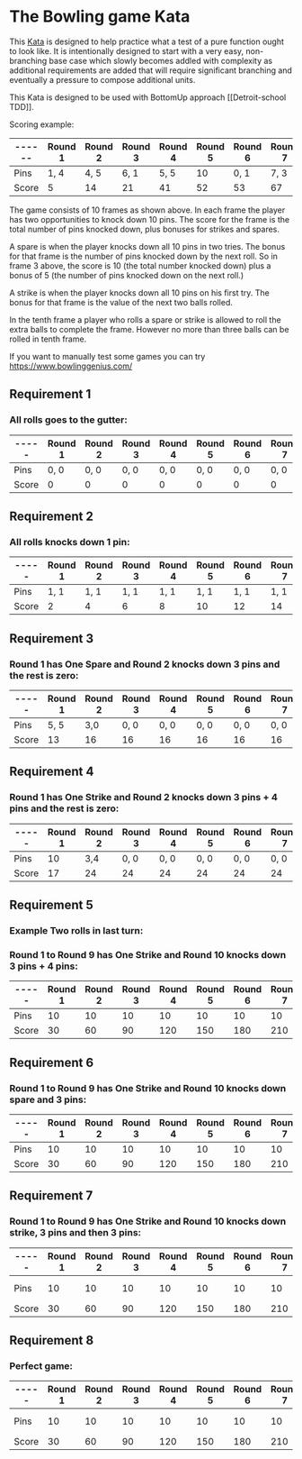 # The Bowling game Kata

This [Kata](https://en.wikipedia.org/wiki/Kata_(programming)) is designed to help practice what a test of a pure 
function ought to look like. It is intentionally designed to start with a very easy, non-branching base case which 
slowly becomes addled with complexity as additional requirements are added that will require significant branching and 
eventually a pressure to compose additional units.

This Kata is designed to be used with BottomUp approach [[Detroit-school TDD]].

Scoring example:

| ------| Round 1  | Round 2 |  Round 3 |  Round 4 |  Round 5 |  Round 6 |  Round 7 |  Round 8 |  Round 9 |  Round 10 | 
| ----- | -------- | ------- |  ------- |  ------- |  ------- |  ------- |  ------- |  ------- |  ------- |  -------  | 
| Pins  | 1, 4     | 4, 5    |  6, 1    |  5, 5    |  10      |  0, 1    |  7, 3    |  4, 6    |  10      |  2, 8, 6  | 
| Score | 5        | 14      |  21      |  41      |  52      |  53      |  67      |  87      |  107     |  123      | 

The game consists of 10 frames as shown above. In each frame the player has
two opportunities to knock down 10 pins.  The score for the frame is the total
number of pins knocked down, plus bonuses for strikes and spares.

A spare is when the player knocks down all 10 pins in two tries.  The bonus for
that frame is the number of pins knocked down by the next roll.  So in frame 3
above, the score is 10 (the total number knocked down) plus a bonus of 5 (the
number of pins knocked down on the next roll.)

A strike is when the player knocks down all 10 pins on his first try.  The bonus
for that frame is the value of the next two balls rolled.

In the tenth frame a player who rolls a spare or strike is allowed to roll the extra
balls to complete the frame.  However no more than three balls can be rolled in
tenth frame.

If you want to manually test some games you can try https://www.bowlinggenius.com/

## Requirement 1

### All rolls goes to the gutter:

| ----- | Round 1  | Round 2 |  Round 3 |  Round 4 |  Round 5 |  Round 6 |  Round 7 |  Round 8 |  Round 9 |  Round 10 | 
| ----- | -------- | ------- |  ------- |  ------- |  ------- |  ------- |  ------- |  ------- |  ------- |  -------  | 
| Pins  | 0, 0     | 0, 0    |  0, 0    |  0, 0    |  0, 0    |  0, 0    |  0, 0    |  0, 0    |  0, 0    |  0, 0     | 
| Score | 0        | 0       |  0       |  0       |  0       |  0       |  0       |  0       |  0       |  0        | 

## Requirement 2

### All rolls knocks down 1 pin:
| ----- | Round 1  | Round 2 |  Round 3 |  Round 4 |  Round 5 |  Round 6 |  Round 7 |  Round 8 |  Round 9 |  Round 10 | 
| ----- | -------- | ------- |  ------- |  ------- |  ------- |  ------- |  ------- |  ------- |  ------- |  -------  | 
| Pins  | 1, 1     | 1, 1    |  1, 1    |  1, 1    |  1, 1    |  1, 1    |  1, 1    |  1, 1    |  1, 1    |  1, 1     | 
| Score | 2        | 4       |  6       |  8       |  10      |  12      |  14      |  16      |  18      |  20       | 

## Requirement 3

### Round 1 has One Spare and Round 2 knocks down 3 pins and the rest is zero:
| ----- | Round 1  | Round 2 |  Round 3 |  Round 4 |  Round 5 |  Round 6 |  Round 7 |  Round 8 |  Round 9 |  Round 10 | 
| ----- | -------- | ------- |  ------- |  ------- |  ------- |  ------- |  ------- |  ------- |  ------- |  -------  | 
| Pins  | 5, 5     | 3,0     |  0, 0    |  0, 0    |  0, 0    |  0, 0    |  0, 0    |  0, 0    |  0, 0    |  0, 0     | 
| Score | 13       | 16      |  16       |  16     |  16      |  16      |  16      |  16      |  16      |  16       | 

## Requirement 4

### Round 1 has One Strike and Round 2 knocks down 3 pins + 4 pins and the rest is zero:
| ----- | Round 1  | Round 2 |  Round 3 |  Round 4 |  Round 5 |  Round 6 |  Round 7 |  Round 8 |  Round 9 |  Round 10 | 
| ----- | -------- | ------- |  ------- |  ------- |  ------- |  ------- |  ------- |  ------- |  ------- |  -------  | 
| Pins  | 10       | 3,4     |  0, 0    |  0, 0    |  0, 0    |  0, 0    |  0, 0    |  0, 0    |  0, 0    |  0, 0     | 
| Score | 17       | 24      |  24      |  24      |  24      |  24      |  24      |  24      |  24      |  24       | 

## Requirement 5

### Example Two rolls in last turn:
### Round 1 to Round 9 has One Strike and Round 10 knocks down 3 pins + 4 pins:
| ----- | Round 1  | Round 2 |  Round 3 |  Round 4 |  Round 5 |  Round 6 |  Round 7 |  Round 8 |  Round 9 |  Round 10 | 
| ----- | -------- | ------- |  ------- |  ------- |  ------- |  ------- |  ------- |  ------- |  ------- |  -------  | 
| Pins  | 10       | 10      |  10      |  10      |  10      |  10      |  10      |  10      |  10      |  3, 4     | 
| Score | 30       | 60      |  90      |  120     |  150     |  180     |  210     |  240     |  250     |  257      | 

## Requirement 6

### Round 1 to Round 9 has One Strike and Round 10 knocks down spare and 3 pins:
| ----- | Round 1  | Round 2 |  Round 3 |  Round 4 |  Round 5 |  Round 6 |  Round 7 |  Round 8 |  Round 9 |  Round 10 | 
| ----- | -------- | ------- |  ------- |  ------- |  ------- |  ------- |  ------- |  ------- |  ------- |  -------  | 
| Pins  | 10       | 10      |  10      |  10      |  10      |  10      |  10      |  10      |  10      |  3, 7, 3  | 
| Score | 30       | 60      |  90      |  120     |  150     |  180     |  210     |  233     |  253     |  266      | 

## Requirement 7

### Round 1 to Round 9 has One Strike and Round 10 knocks down strike, 3 pins and then 3 pins:
| ----- | Round 1  | Round 2 |  Round 3 |  Round 4 |  Round 5 |  Round 6 |  Round 7 |  Round 8 |  Round 9 |  Round 10 | 
| ----- | -------- | ------- |  ------- |  ------- |  ------- |  ------- |  ------- |  ------- |  ------- |  -------  | 
| Pins  | 10       | 10      |  10      |  10      |  10      |  10      |  10      |  10      |  10      |  10, 3, 3 | 
| Score | 30       | 60      |  90      |  120     |  150     |  180     |  210     |  233     |  263     |  279      | 

## Requirement 8

### Perfect game:
| ----- | Round 1  | Round 2 |  Round 3 |  Round 4 |  Round 5 |  Round 6 |  Round 7 |  Round 8 |  Round 9 |  Round 10   | 
| ----- | -------- | ------- |  ------- |  ------- |  ------- |  ------- |  ------- |  ------- |  ------- |  -------    | 
| Pins  | 10       | 10      |  10      |  10      |  10      |  10      |  10      |  10      |  10      |  10, 10, 10 | 
| Score | 30       | 60      |  90      |  120     |  150     |  180     |  210     |  240     |  270     |  300        | 
